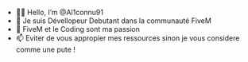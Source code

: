- 🖐🏽 Hello, I’m @Al1connu91
- 👀 Je suis Dévellopeur Debutant dans la communauté FiveM
- 🐌 FiveM et le Coding sont ma passion
- 📫 Eviter de vous appropier mes ressources sinon je vous considere comme une pute !

<!---
Al1connu91/Al1connu91 is a ✨ special ✨ repository because its `README.md` (this file) appears on your GitHub profile.
You can click the Preview link to take a look at your changes.
--->
